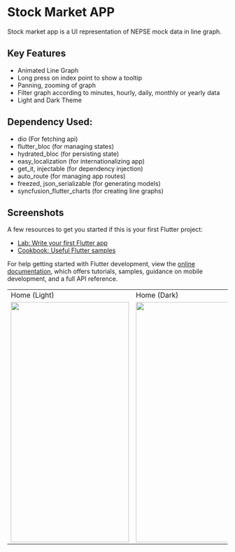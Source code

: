 # Stock Market APP

Stock market app is a UI representation of NEPSE mock data in line graph. 

## Key Features

- Animated Line Graph
- Long press on index point to show a tooltip
- Panning, zooming of graph
- Filter graph according to minutes, hourly, daily, monthly or yearly data
- Light and Dark Theme


## Dependency Used:

- dio (For fetching api)
- flutter_bloc (for managing states)
- hydrated_bloc (for persisting state)
- easy_localization (for internationalizing app)
- get_it, injectable (for dependency injection)
- auto_route (for managing app routes)
- freezed, json_serializable (for generating models)
- syncfusion_flutter_charts (for creating line graphs)

## Screenshots

<table>
  <tr>
    <td>Home (Light)</td>
    <td>Home (Dark)</td>
  </tr>
  <tr>
    <td><img src="https://github.com/Ashwin1002/Graph-App/assets/47735067/0f043add-84b5-4199-ac3a-8f522f4c27a6" width=270 height=550></td>
    <td><img src="https://user-images.githubusercontent.com/47735067/230318337-93bd78de-23e7-4117-a27f-29db4f90a832.png" width=270 height=550></td>
  </tr>

A few resources to get you started if this is your first Flutter project:

- [Lab: Write your first Flutter app](https://docs.flutter.dev/get-started/codelab)
- [Cookbook: Useful Flutter samples](https://docs.flutter.dev/cookbook)

For help getting started with Flutter development, view the
[online documentation](https://docs.flutter.dev/), which offers tutorials,
samples, guidance on mobile development, and a full API reference.
